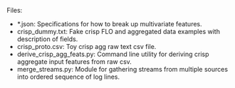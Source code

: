 Files:

+ *.json: Specifications for how to break up multivariate features.
+ crisp_dummy.txt: Fake crisp FLO and aggregated data examples with description of fields.
+ crisp_proto.csv: Toy crisp agg raw text csv file.
+ derive_crisp_agg_feats.py: Command line utility for deriving crisp aggregate input features from raw csv.
+ merge_streams.py: Module for gathering streams from multiple sources into ordered sequence of log lines.
